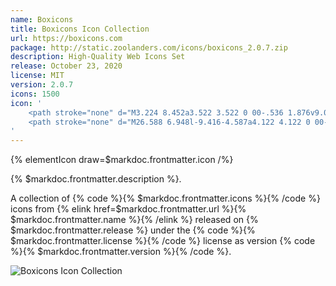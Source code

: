 ```yaml
---
name: Boxicons
title: Boxicons Icon Collection
url: https://boxicons.com
package: http://static.zoolanders.com/icons/boxicons_2.0.7.zip
description: High-Quality Web Icons Set
release: October 23, 2020
license: MIT
version: 2.0.7
icons: 1500
icon: '
    <path stroke="none" d="M3.224 8.452a3.522 3.522 0 00-.536 1.876v9.053c0 1.448.724 2.656 2.051 3.38l9.174 5.07c.845.483 1.931-.12 1.931-1.086V14.682l-12.62-6.23z"/>
    <path stroke="none" d="M26.588 6.948l-9.416-4.587a4.122 4.122 0 00-3.38 0L4.86 6.948c-.774.423-1.383 1.01-1.757 1.714.038-.071.078-.141.121-.21l12.62 6.23v-.008l10.744-5.432a1.27 1.27 0 000-2.294z"/>
'
---
```


{% elementIcon draw=$markdoc.frontmatter.icon /%}

{% $markdoc.frontmatter.description %}.

A collection of {% code %}{% $markdoc.frontmatter.icons %}{% /code %} icons from {% elink href=$markdoc.frontmatter.url %}{% $markdoc.frontmatter.name %}{% /elink %} released on {% $markdoc.frontmatter.release %} under the {% code %}{% $markdoc.frontmatter.license %}{% /code %} license as version {% code %}{% $markdoc.frontmatter.version %}{% /code %}.

![Boxicons Icon Collection](/assets/ytp/icons/collection-boxicons.webp)
